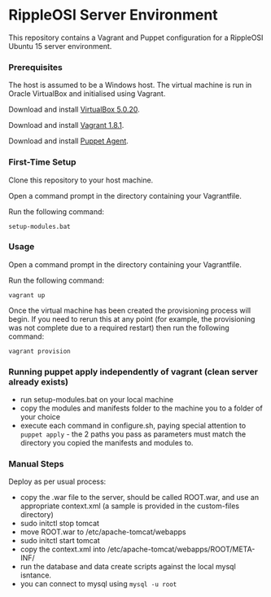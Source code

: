 # RippleOSI Server Environment

This repository contains a Vagrant and Puppet configuration for a RippleOSI Ubuntu 15 server environment.

### Prerequisites
The host is assumed to be a Windows host. The virtual machine is run in Oracle VirtualBox and initialised using Vagrant.

Download and install [VirtualBox 5.0.20](http://download.virtualbox.org/virtualbox/5.0.20/VirtualBox-5.0.20-106931-Win.exe).

Download and install [Vagrant 1.8.1](https://releases.hashicorp.com/vagrant/1.8.1/vagrant_1.8.1.msi).

Download and install [Puppet Agent](https://downloads.puppetlabs.com/windows/puppet-agent-x64-latest.msi).

### First-Time Setup

Clone this repository to your host machine.

Open a command prompt in the directory containing your Vagrantfile.

Run the following command:

```
setup-modules.bat
``` 
 
### Usage

Open a command prompt in the directory containing your Vagrantfile.

Run the following command:

```
vagrant up
```

Once the virtual machine has been created the provisioning process will begin. If you need to rerun this at any point (for example, the provisioning was not complete due to a required restart) then run the following command:

```
vagrant provision
```

### Running puppet apply independently of vagrant (clean server already exists)

 - run setup-modules.bat on your local machine
 - copy the modules and manifests folder to the machine you to a folder of your choice
 - execute each command in configure.sh, paying special attention to `puppet apply` - the 2 paths you pass as parameters must match the directory you copied the manifests and modules to.

### Manual Steps

Deploy as per usual process:

 - copy the .war file to the server, should be called ROOT.war, and use an appropriate context.xml (a sample is provided in the custom-files directory)
 - sudo initctl stop tomcat
 - move ROOT.war to /etc/apache-tomcat/webapps
 - sudo initctl start tomcat
 - copy the context.xml into /etc/apache-tomcat/webapps/ROOT/META-INF/
 - run the database and data create scripts against the local mysql isntance.
 - you can connect to mysql using `mysql -u root`
